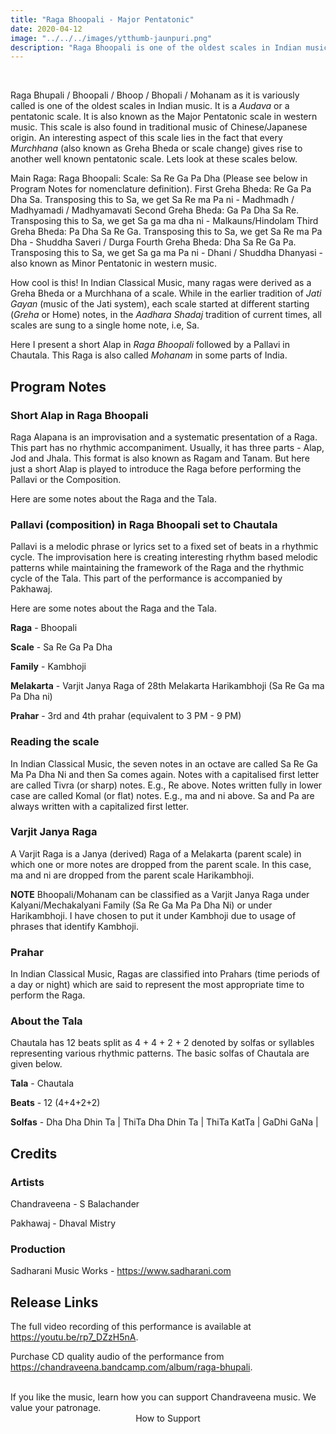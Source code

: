 ```yaml
---
title: "Raga Bhoopali - Major Pentatonic"
date: 2020-04-12
image: "../../../images/ytthumb-jaunpuri.png"
description: "Raga Bhoopali is one of the oldest scales in Indian music. It is traditionally performed during the late-evening hours of the day, and is a popular Raga throughout India."
---
```


<you-tube videoid="rp7_DZzH5nA"></you-tube>
<br>

Raga Bhupali / Bhoopali / Bhoop / Bhopali / Mohanam as it is variously called is one of the oldest scales in Indian music. It is a *Audava* or a pentatonic scale. It is also known as the Major Pentatonic scale in western music. This scale is also found in traditional music of Chinese/Japanese origin. An interesting aspect of this scale lies in the fact that every *Murchhana* (also known as Greha Bheda or scale change) gives rise to another well known pentatonic scale. Lets look at these scales below.

Main Raga: Raga Bhoopali: Scale: Sa Re Ga Pa Dha (Please see below in Program Notes for nomenclature definition).
First Greha Bheda: Re Ga Pa Dha Sa. Transposing this to Sa, we get Sa Re ma Pa ni - Madhmadh / Madhyamadi / Madhyamavati
Second Greha Bheda: Ga Pa Dha Sa Re. Transposing this to Sa, we get Sa ga ma dha ni - Malkauns/Hindolam
Third Greha Bheda: Pa Dha Sa Re Ga. Transposing this to Sa, we get Sa Re ma Pa Dha - Shuddha Saveri / Durga
Fourth Greha Bheda: Dha Sa Re Ga Pa. Transposing this to Sa, we get Sa ga ma Pa ni - Dhani / Shuddha Dhanyasi - also known as Minor Pentatonic in western music.

How cool is this! In Indian Classical Music, many ragas were derived as a Greha Bheda or a Murchhana of a scale. While in the earlier tradition of *Jati Gayan* (music of the Jati system), each scale started at different starting (*Greha* or Home) notes, in the *Aadhara Shadaj* tradition of current times, all scales are sung to a single home note, i.e, Sa.

Here I present a short Alap in *Raga Bhoopali* followed by a Pallavi in Chautala. This Raga is also called *Mohanam* in some parts of India.

## Program Notes

### Short Alap in Raga Bhoopali
Raga Alapana is an improvisation and a systematic presentation of a Raga. This part has no rhythmic accompaniment. Usually, it has three parts - Alap, Jod and Jhala. This format is also known as Ragam and Tanam. But here just a short Alap is played to introduce the Raga before performing the Pallavi or the Composition.

Here are some notes about the Raga and the Tala.
### Pallavi (composition) in Raga Bhoopali set to Chautala
Pallavi is a melodic phrase or lyrics set to a fixed set of beats in a rhythmic cycle. The improvisation here is creating interesting rhythm based melodic patterns while maintaining the framework of the Raga and the rhythmic cycle of the Tala. This part of the performance is accompanied by Pakhawaj.

Here are some notes about the Raga and the Tala.

**Raga** - Bhoopali

**Scale** - Sa Re Ga Pa Dha

**Family** - Kambhoji

**Melakarta** - Varjit Janya Raga of 28th Melakarta Harikambhoji (Sa Re Ga ma Pa Dha ni)

**Prahar** - 3rd and 4th prahar (equivalent to 3 PM - 9 PM)

### Reading the scale
In Indian Classical Music, the seven notes in an octave are called Sa Re Ga Ma Pa Dha Ni and then Sa comes again. Notes with a capitalised first letter are called Tivra (or sharp) notes. E.g., Re above. Notes written fully in lower case are called Komal (or flat) notes. E.g., ma and ni above. Sa and Pa are always written with a capitalized first letter.

### Varjit Janya Raga
A Varjit Raga is a Janya (derived) Raga of a Melakarta (parent scale) in which one or more notes are dropped from the parent scale. In this case, ma and ni are dropped from the parent scale Harikambhoji.

**NOTE**
Bhoopali/Mohanam can be classified as a Varjit Janya Raga under Kalyani/Mechakalyani Family (Sa Re Ga Ma Pa Dha Ni) or under Harikambhoji. I have chosen to put it under Kambhoji due to usage of phrases that identify Kambhoji.

### Prahar
In Indian Classical Music, Ragas are classified into Prahars (time periods of a day or night) which are said to represent the most appropriate time to perform the Raga.

### About the Tala
Chautala has 12 beats split as 4 + 4 + 2 + 2 denoted by solfas or syllables representing various rhythmic patterns. The basic solfas of Chautala are given below.

**Tala** - Chautala

**Beats** - 12 (4+4+2+2)

**Solfas** - Dha Dha Dhin Ta | ThiTa Dha Dhin Ta | ThiTa KatTa | GaDhi GaNa |


## Credits
### Artists
Chandraveena - S Balachander

Pakhawaj - Dhaval Mistry

### Production
Sadharani Music Works - https://www.sadharani.com

## Release Links

The full video recording of this performance is available at https://youtu.be/rp7_DZzH5nA.

Purchase CD quality audio of the performance from https://chandraveena.bandcamp.com/album/raga-bhupali.

<br>

<notice-box>
If you like the music, learn how you can support Chandraveena music. We value your patronage.
<div style="text-align:center">
<my-button to="/support/">How to Support</my-button>
</div>
</notice-box>
